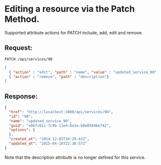 # Editing a resource via the Patch Method.

Supported attribute actions for PATCH include, add, edit and remove.

## Request:

    PATCH /api/services/90

``` json
[
  { "action" : "edit", "path" : "name", "value" : "updated_service_90" },
  { "action" : "remove", "path" : "description"}
]
```

## Response:

``` json
{
  "href": "http://localhost:3000/api/services/90",
  "id": "90",
  "name": "updated_service_90",
  "guid": "eb6fc61c-7c9b-11e4-8a3a-b8e85646e742",
  "options": {
  },
  "created_at": "2014-12-05T16:29:43Z",
  "updated_at": "2015-04-16T22:38:57Z"
}
```

<div class="note">

Note that the description attribute is no longer defined for this
service.

</div>
